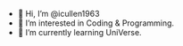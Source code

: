 - 👋 Hi, I’m @icullen1963
- 👀 I’m interested in Coding & Programming.
- 🌱 I’m currently learning UniVerse.
<!---
icullen1963/icullen1963 is a ✨ special ✨ repository because its `README.md` (this file) appears on your GitHub profile.
You can click the Preview link to take a look at your changes.
--->
